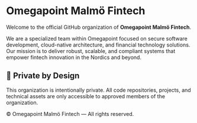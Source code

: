 # Omegapoint Malmö Fintech

Welcome to the official GitHub organization of **Omegapoint Malmö Fintech**.

We are a specialized team within Omegapoint focused on secure software development, cloud-native architecture, and financial technology solutions. Our mission is to deliver robust, scalable, and compliant systems that empower fintech innovation in the Nordics and beyond.

## 🔐 Private by Design

This organization is intentionally private. All code repositories, projects, and technical assets are only accessible to approved members of the organization.

© Omegapoint Malmö Fintech — All rights reserved.
